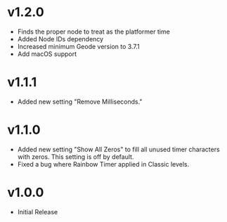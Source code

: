 # v1.2.0

* Finds the proper node to treat as the platformer time
* Added Node IDs dependency
* Increased minimum Geode version to 3.7.1
* Add macOS support

# v1.1.1

* Added new setting "Remove Milliseconds."

# v1.1.0

* Added new setting "Show All Zeros" to fill all unused timer characters with zeros. This setting is off by default.
* Fixed a bug where Rainbow Timer applied in Classic levels.

# v1.0.0

* Initial Release